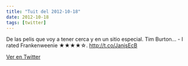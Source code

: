 ```yaml
---
title: "Tuit del 2012-10-18"
date: 2012-10-18
tags: [twitter]
---
```


De las pelis que voy a tener cerca y en un sitio especial. Tim Burton... - I rated Frankenweenie ★★★★☆. http://t.co/JanjsEcB



[Ver en Twitter](https://twitter.com/i/web/status/259026199441985536)
